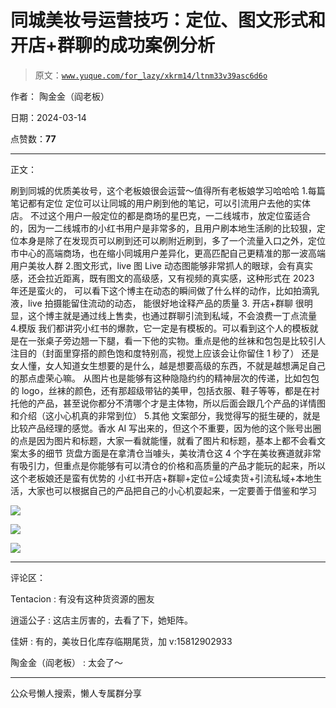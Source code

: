 # 同城美妆号运营技巧：定位、图文形式和开店+群聊的成功案例分析

> 原文：[`www.yuque.com/for_lazy/xkrm14/ltnm33v39asc6d6o`](https://www.yuque.com/for_lazy/xkrm14/ltnm33v39asc6d6o)

作者： 陶金金（阎老板）

日期：2024-03-14

点赞数：**77**

* * *

正文：

刷到同城的优质美妆号，这个老板娘很会运营～值得所有老板娘学习哈哈哈 1.每篇笔记都有定位 定位可以让同城的用户刷到他的笔记，可以引流用户去他的实体店。
不过这个用户一般定位的都是商场的星巴克，一二线城市，放定位蛮适合的，因为一二线城市的小红书用户是非常多的，且用户刷本地生活刷的比较狠，定位本身是除了在发现页可以刷到还可以刷附近刷到，多了一个流量入口之外，定位市中心的高端商场，也在缩小同城用户差异化，更高匹配自己更精准的那一波高端用户美妆人群
2.图文形式，live 图 Live 动态图能够非常抓人的眼球，会有真实感，还会拉近距离，既有图文的高级感，又有视频的真实感，这种形式在 2023 年还是蛮火的，
可以看下这个博主在动态的瞬间做了什么样的动作，比如拍滴乳液，live 拍摄能留住流动的动态， 能很好地诠释产品的质量 3\. 开店+群聊
很明显，这个博主就是通过线上售卖，也通过群聊引流到私域，不会浪费一丁点流量 4.模版
我们都讲究小红书的爆款，它一定是有模板的。可以看到这个人的模板就是在一张桌子旁边翘一下腿，看一下他的实物。重点是他的丝袜和包包是比较引人注目的（封面里穿搭的颜色饱和度特别高，视觉上应该会让你留住 1 秒了）
还是女人懂，女人知道女生想要的是什么，越是想要高级的东西，不就是越想满足自己的那点虚荣心嘛。
从图片也是能够有这种隐隐约约的精神层次的传递，比如包包的 logo，丝袜的颜色，还有那超级带钻的美甲，包括衣服、鞋子等等，都是在衬托他的产品，甚至说你都分不清哪个才是主体物，所以后面会跟几个产品的详情图和介绍（这小心机真的非常到位）
5.其他
文案部分，我觉得写的挺生硬的，就是比较产品经理的感觉。香水 AI 写出来的，但这个不重要，因为他的这个账号出圈的点是因为图片和标题，大家一看就能懂，就看了图片和标题，基本上都不会看文案太多的细节
货盘方面是在拿清仓当噱头，美妆清仓这 4 个字在美妆赛道就非常有吸引力，但重点是你能够有可以清仓的价格和高质量的产品才能玩的起来，所以这个老板娘还是蛮有优势的
小红书开店+群聊+定位=​公域卖货+引流私域+本地生活，大家也可以根据自己的产品把自己的小心机耍起来，一定要善于借鉴和学习

![](img/dbbfb1a13359b8a1bad35d53050cb131.png)

![](img/87c5f7d4ab18680930579863c2d1d2d4.png)

![](img/08a54bde07b5d02ac1effcbd168513ee.png)

* * *

评论区：

Tentacion : 有没有这种货资源的圈友

逍遥公子 : 这店主厉害的，去看了下，她矩阵。

佳妍 : 有的，美妆日化库存临期尾货，加 v:15812902933

陶金金（阎老板） : 太会了～

* * *

公众号懒人搜索，懒人专属群分享